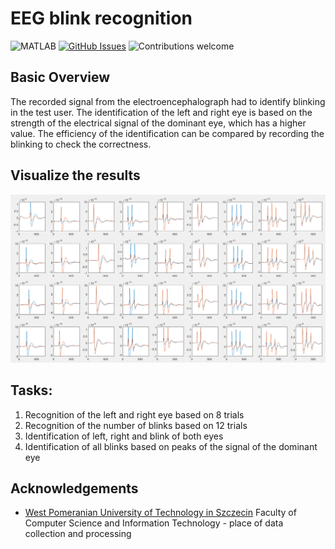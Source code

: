 # EEG blink recognition

![MATLAB](https://img.shields.io/badge/MATLAB-R2021b-blue.svg)
[![GitHub Issues](https://img.shields.io/github/issues/mateuszschab/EEG-blink-recognition.svg)](https://github.com/mateuszschab/EEG-blink-recognition/issues)
![Contributions welcome](https://img.shields.io/badge/contributions-welcome-orange.svg)


## Basic Overview
The recorded signal from the electroencephalograph had to identify blinking in the test user. The identification of the left and right eye is based on the strength of the electrical signal of the dominant eye, which has a higher value.
The efficiency of the identification can be compared by recording the blinking to check the correctness. 

## Visualize the results
![Map1](https://github.com/mateuszschab/EEG-blink-recognition/blob/main/img_project/EEG_signal.PNG)

## Tasks: 
1) Recognition of the left and right eye based on 8 trials
2) Recognition of the number of blinks based on 12 trials
3) Identification of left, right and blink of both eyes
4) Identification of all blinks based on peaks of the signal of the dominant eye

**Acknowledgements**
---

+ [West Pomeranian University of Technology in Szczecin](https://www.wi.zut.edu.pl/en/) Faculty of Computer Science and Information Technology - place of data collection and processing



